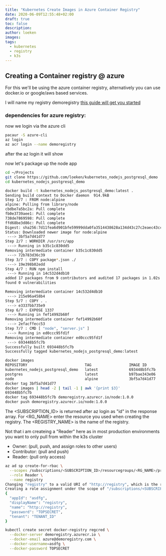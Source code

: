 ```yaml
---
title: "Kubernetes Create Images in Azure Container Registry"
date: 2020-06-09T12:55:48+02:00
draft: true
toc: false
description: 
author: loeken
images:
tags:
  - kubernetes
  - registry
  - k3s
---
```


## Creating a Container registry @ azure 

For this we'll be using the azure container registry, alternatively you can use docker.io or google/aws based services.

I will name my registry demoregistry
[this guide will get you started](https://docs.microsoft.com/en-us/azure/container-registry/container-registry-get-started-portal)

### dependencies for azure registry:

now we login via the azure cli
```bash
pacaur -S azure-cli
az login
az acr login --name demoregistry
```
after the az login it will show 

now let's package up the node app
```bash
cd ~/Projects
git clone https://github.com/loeken/kubernetes_nodejs_postgresql_demo
cd kubernetes_nodejs_postgresql_demo

docker build -t kubernetes_nodejs_postgresql_demo:latest .                                                                                                                                            0.00   22:28  
Sending build context to Docker daemon  914.9kB
Step 1/7 : FROM node:alpine
alpine: Pulling from library/node
cbdbe7a5bc2a: Pull complete 
fb0e3739aee1: Pull complete 
738de7869598: Pull complete 
ffd68be3d86c: Pull complete 
Digest: sha256:7d11fea6d901bfe59999dda0fa3514438628a134d43c27c2eaec43cc8f4b98d5
Status: Downloaded newer image for node:alpine
 ---> 3bf5a7d41d77
Step 2/7 : WORKDIR /usr/src/app
 ---> Running in b35c1c830dd5
Removing intermediate container b35c1c830dd5
 ---> 72b783d36c39
Step 3/7 : COPY package*.json ./
 ---> 19e398b02edd
Step 4/7 : RUN npm install
 ---> Running in 14c532d4db10
added 17 packages from 9 contributors and audited 17 packages in 1.02s
found 0 vulnerabilities

Removing intermediate container 14c532d4db10
 ---> 215e96a458b4
Step 5/7 : COPY . .
 ---> e3337bb735e9
Step 6/7 : EXPOSE 1337
 ---> Running in fef14992b60f
Removing intermediate container fef14992b60f
 ---> 2efacffecc53
Step 7/7 : CMD [ "node", "server.js" ]
 ---> Running in ed0ccc95fd1f
Removing intermediate container ed0ccc95fd1f
 ---> 693448b5fc7b
Successfully built 693448b5fc7b
Successfully tagged kubernetes_nodejs_postgresql_demo:latest

docker images
REPOSITORY                          TAG                 IMAGE ID            CREATED             SIZE
kubernetes_nodejs_postgresql_demo   latest              693448b5fc7b        4 seconds ago       118MB
postgres                            latest              b97bae343e06        4 hours ago         313MB
node                                alpine              3bf5a7d41d77        6 days ago          117MB
docker tag 3bf5a7d41d77
docker images | head -2 | tail -1 | awk '{print $3}'
693448b5fc7b
docker tag 693448b5fc7b demoregistry.azurecr.io/node:1.0.0
docker push demoregistry.azurecr.io/node:1.0.0  

```


The <SUBSCRIPTION_ID> is returned after az login as "id" in the response array.
For <RG_NAME> enter the resource you used when creating the registry.
The <REGISTRY_NAME> is the name of the registry.

Not that i am createing a "Reader" here as in most production environments you want to only pull from within the k3s cluster
- Owner: (pull, push, and assign roles to other users)
- Contributor: (pull and push)
- Reader: (pull only access)

```bash
az ad sp create-for-rbac \
  --scopes /subscriptions/<SUBSCRIPTION_ID>/resourcegroups/<RG_NAME>/providers/Microsoft.ContainerRegistry/registries/<REGISTRY_NAME> \
  --role Reader \
  --name registry
Changing "registry" to a valid URI of "http://registry", which is the required format used for service principal names
Creating a role assignment under the scope of "/subscriptions/<SUBSCRIPTION_ID>/resourcegroups/<RG_NAME>/providers/Microsoft.ContainerRegistry/registries/<REGISTRY_NAME>"
{
  "appId": "asdfg",
  "displayName": "registry",
  "name": "http://registry",
  "password": "TOPSECRET",
  "tenant": "TENANT_ID"
}
```

```bash
kubectl create secret docker-registry regcred \
  --docker-server demoregistry.azurecr.io \
  --docker-email azure@demoregistry.com \
  --docker-username=asdfg \
  --docker-password TOPSECRET
```
